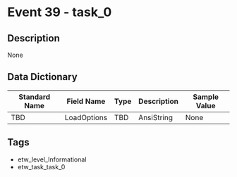 # Event 39 - task_0

## Description
None

## Data Dictionary
|Standard Name|Field Name|Type|Description|Sample Value|
|---|---|---|---|---|
|TBD|LoadOptions|TBD|AnsiString|None|None|

## Tags
* etw_level_Informational
* etw_task_task_0
